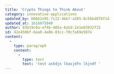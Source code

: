 ```yaml
---
title: 'Crypto Things to Think About'
category: innovative-applications
updated_by: b0661e95-7c22-4bb7-a365-8c56bd87bf1d
updated_at: 1616975940
author: 03b19c0a-ef4b-405a-8a5d-2e1e03932f33
id: 42e4506f-6aa0-4a8b-83cc-f8cfa69e587e
content:
  -
    type: paragraph
    content:
      -
        type: text
        text: 'test askdjn lkasjdfn lkjndf '
---
```

